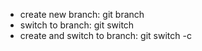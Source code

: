 - create new branch: git branch <branchname>
- switch to branch: git switch <branchname>
- create and switch to branch: git switch -c <branchname>
